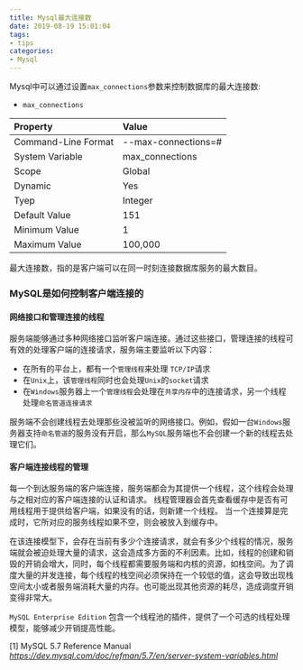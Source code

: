 ```yaml
---
title: Mysql最大连接数
date: 2019-08-19 15:01:04
tags:
- tips
categories:
- Mysql
---
```


Mysql中可以通过设置<code>max_connections</code>参数来控制数据库的最大连接数:
<!---------------more --------------------->
- <code>max_connections</code>

|Property|Value|
|:-------|:-------|
|Command-Line Format| --max-connections=#|
|System Variable|max_connections|
|Scope|Global|
|Dynamic|Yes|
|Tyep|Integer|
|Default Value|151|
|Minimum Value| 1|
|Maximum Value| 100,000|

最大连接数，指的是客户端可以在同一时刻连接数据库服务的最大数目。


### MySQL是如何控制客户端连接的

#### 网络接口和管理连接的线程

服务端能够通过多种网络接口监听客户端连接。通过这些接口，管理连接的线程可有效的处理客户端的连接请求，服务端主要监听以下内容：
- 在所有的平台上，都有一个<code>管理线程</code>来处理 <code>TCP/IP</code>请求
- 在<code>Unix</code>上，该<code>管理线程</code>同时也会处理<code>Unix</code>的<code>socket</code>请求
- 在<code>Windows</code>服务器上一个<code>管理线程</code>会处理在<code>共享内存</code>中的连接请求，另一个线程处理<code>命名管道连接请求</code>

服务端不会创建线程去处理那些没被监听的网络接口。例如，假如一台<code>Windows</code>服务器支持<code>命名管道</code>的服务没有开启，那么<code>MySQL</code>服务端也不会创建一个新的线程去处理它们。

#### 客户端连接线程的管理

每一个到达服务端的客户端连接，服务端都会为其提供一个线程，这个线程会处理与之相对应的客户端连接的认证和请求。
线程管理器会首先查看缓存中是否有可用线程用于提供给客户端，如果没有的话，则新建一个线程。
当一个连接算是完成时，它所对应的服务线程如果不空，则会被放入到缓存中。


在该连接模型下，会存在当前有多少个连接请求，就会有多少个线程的情况，服务端就会被迫处理大量的请求，这会造成多方面的不利因素。比如，线程的创建和销毁的开销会增大，同时，每个线程都需要服务端和内核的资源，如栈空间。为了调度大量的并发连接，每个线程的栈空间必须保持在一个较低的值，这会导致出现栈空间太小或者服务端消耗大量的内存。也可能出现其他资源的耗尽，造成调度开销变得非常大。

<code>MySQL Enterprise Edition</code> 包含一个线程池的插件，提供了一个可选的线程处理模型，能够减少开销提高性能。




[1] MySQL 5.7 Reference Manual _https://dev.mysql.com/doc/refman/5.7/en/server-system-variables.html_

